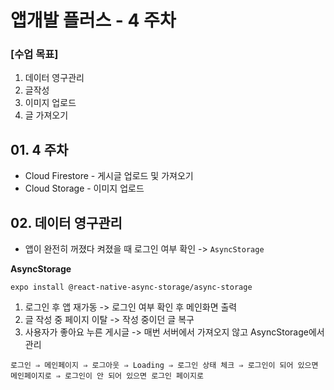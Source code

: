 # 앱개발 플러스 - 4 주차

### [수업 목표]

1. 데이터 영구관리
2. 글작성
3. 이미지 업로드
4. 글 가져오기

## 01. 4 주차

- Cloud Firestore - 게시글 업로드 및 가져오기
- Cloud Storage - 이미지 업로드

## 02. 데이터 영구관리

- 앱이 완전히 꺼졌다 켜졌을 때 로그인 여부 확인 -> `AsyncStorage`

**AsyncStorage**

```
expo install @react-native-async-storage/async-storage
```

1. 로그인 후 앱 재가동 -> 로그인 여부 확인 후 메인화면 출력
2. 글 작성 중 페이지 이탈 -> 작성 중이던 글 복구
3. 사용자가 좋아요 누른 게시글 -> 매번 서버에서 가져오지 않고 AsyncStorage에서 관리

```
로그인 ⇒ 메인페이지 ⇒ 로그아웃 ⇒ Loading ⇒ 로그인 상태 체크 ⇒ 로그인이 되어 있으면 메인페이지로 ⇒ 로그인이 안 되어 있으면 로그인 페이지로
```
